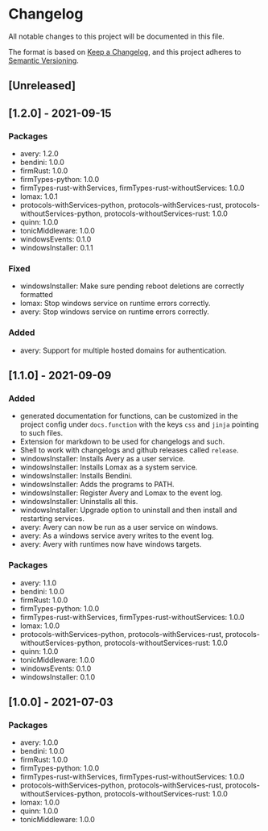 # Changelog
All notable changes to this project will be documented in this file.

The format is based on [Keep a Changelog](https://keepachangelog.com/en/1.1.0/),
and this project adheres to [Semantic Versioning](https://semver.org/spec/v2.0.0.html).

## [Unreleased]

## [1.2.0] - 2021-09-15
### Packages
- avery: 1.2.0
- bendini: 1.0.0
- firmRust: 1.0.0
- firmTypes-python: 1.0.0
- firmTypes-rust-withServices, firmTypes-rust-withoutServices: 1.0.0
- lomax: 1.0.1
- protocols-withServices-python, protocols-withServices-rust, protocols-withoutServices-python, protocols-withoutServices-rust: 1.0.0
- quinn: 1.0.0
- tonicMiddleware: 1.0.0
- windowsEvents: 0.1.0
- windowsInstaller: 0.1.1

### Fixed
- windowsInstaller: Make sure pending reboot deletions are correctly formatted
- lomax: Stop windows service on runtime errors correctly.
- avery: Stop windows service on runtime errors correctly.

### Added
- avery: Support for multiple hosted domains for authentication.

## [1.1.0] - 2021-09-09
### Added
- generated documentation for functions, can be customized in the project config under `docs.function` with the keys `css` and `jinja` pointing to such files.
- Extension for markdown to be used for changelogs and such.
- Shell to work with changelogs and github releases called `release`.
- windowsInstaller: Installs Avery as a user service.
- windowsInstaller: Installs Lomax as a system service.
- windowsInstaller: Installs Bendini.
- windowsInstaller: Adds the programs to PATH.
- windowsInstaller: Register Avery and Lomax to the event log.
- windowsInstaller: Uninstalls all this.
- windowsInstaller: Upgrade option to uninstall and then install and restarting services.
- avery: Avery can now be run as a user service on windows.
- avery: As a windows service avery writes to the event log.
- avery: Avery with runtimes now have windows targets.

### Packages
- avery: 1.1.0
- bendini: 1.0.0
- firmRust: 1.0.0
- firmTypes-python: 1.0.0
- firmTypes-rust-withServices, firmTypes-rust-withoutServices: 1.0.0
- lomax: 1.0.0
- protocols-withServices-python, protocols-withServices-rust, protocols-withoutServices-python, protocols-withoutServices-rust: 1.0.0
- quinn: 1.0.0
- tonicMiddleware: 1.0.0
- windowsEvents: 0.1.0
- windowsInstaller: 0.1.0

## [1.0.0] - 2021-07-03
### Packages
- avery: 1.0.0
- bendini: 1.0.0
- firmRust: 1.0.0
- firmTypes-python: 1.0.0
- firmTypes-rust-withServices, firmTypes-rust-withoutServices: 1.0.0
- protocols-withServices-python, protocols-withServices-rust, protocols-withoutServices-python, protocols-withoutServices-rust: 1.0.0
- lomax: 1.0.0
- quinn: 1.0.0
- tonicMiddleware: 1.0.0


